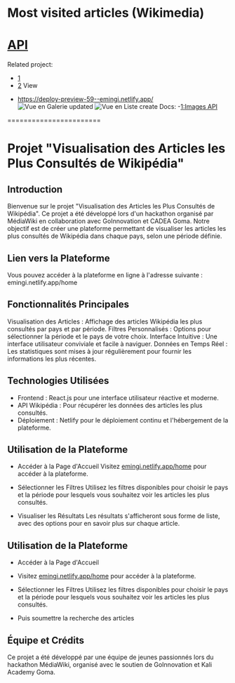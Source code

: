 # Most visited articles (Wikimedia)

# [API](https://wikimedia.org/api/rest_v1/#/Pageviews%20data/get_metrics_pageviews_top_per_country__country___access___year___month___day_)

Related project:

-   [1](https://pageviews.wmcloud.org/topviews/?project=fr.wikipedia.org&platform=all-access&date=yesterday&excludes=)
-   [2](https://top.hatnote.com/fr/)
    View

*   https://deploy-preview-59--emingi.netlify.app/
    ![Vue en Galerie updated](assets/vuegallery.png)
    ![Vue en Liste create](assets/vue-en-liste.png)
    Docs: -[1:Images API](https://www.mediawiki.org/wiki/API:Images)

=======================

# Projet "Visualisation des Articles les Plus Consultés de Wikipédia"

## Introduction

Bienvenue sur le projet "Visualisation des Articles les Plus Consultés de Wikipédia". Ce projet a été développé lors d'un hackathon organisé par MédiaWiki en collaboration avec GoInnovation et CADEA Goma. Notre objectif est de créer une plateforme permettant de visualiser les articles les plus consultés de Wikipédia dans chaque pays, selon une période définie.

## Lien vers la Plateforme

Vous pouvez accéder à la plateforme en ligne à l'adresse suivante : emingi.netlify.app/home

## Fonctionnalités Principales

Visualisation des Articles : Affichage des articles Wikipédia les plus consultés par pays et par période.
Filtres Personnalisés : Options pour sélectionner la période et le pays de votre choix.
Interface Intuitive : Une interface utilisateur conviviale et facile à naviguer.
Données en Temps Réel : Les statistiques sont mises à jour régulièrement pour fournir les informations les plus récentes.

## Technologies Utilisées

-   Frontend : React.js pour une interface utilisateur réactive et moderne.
-   API Wikipédia : Pour récupérer les données des articles les plus consultés.
-   Déploiement : Netlify pour le déploiement continu et l'hébergement de la plateforme.

## Utilisation de la Plateforme

-   Accéder à la Page d'Accueil
    Visitez [emingi.netlify.app/home](https://emingi.netlify.app/home) pour accéder à la plateforme.

-   Sélectionner les Filtres
    Utilisez les filtres disponibles pour choisir le pays et la période pour lesquels vous souhaitez voir les articles les plus consultés.

-   Visualiser les Résultats
    Les résultats s'afficheront sous forme de liste, avec des options pour en savoir plus sur chaque article.

## Utilisation de la Plateforme

-   Accéder à la Page d'Accueil
-   Visitez [emingi.netlify.app/home](https://emingi.netlify.app/home) pour accéder à la plateforme.

-   Sélectionner les Filtres
    Utilisez les filtres disponibles pour choisir le pays et la période pour lesquels vous souhaitez voir les articles les plus consultés.

-   Puis soumettre la recherche des articles

## Équipe et Crédits

Ce projet a été développé par une équipe de jeunes passionnés lors du hackathon MédiaWiki, organisé avec le soutien de GoInnovation et Kali Academy Goma.
